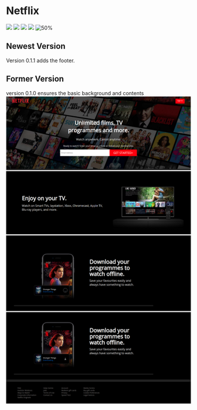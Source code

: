 # Netflix
![](https://img.shields.io/badge/language-css-red.svg)
![](https://img.shields.io/badge/language-html-blue.svg)
![](https://img.shields.io/badge/license-MIT-000000.svg)
![](https://img.shields.io/badge/github-v0.1.1-519dd9.svg)
![50%](https://progress-bar.dev/50)

## Newest Version
Version 0.1.1 adds the footer.



## Former Version
version 0.1.0 ensures the basic background and contents
![Bgd and icon](https://github.com/JIAQING-XIE/Netflix/blob/main/imgs/netflix_clone1.png)
![Bgd and icon](https://github.com/JIAQING-XIE/Netflix/blob/main/imgs/netflix_clone2.png)
![Bgd and icon](https://github.com/JIAQING-XIE/Netflix/blob/main/imgs/netflix_clone3.png)
![Bgd and icon](https://github.com/JIAQING-XIE/Netflix/blob/main/imgs/netflix_clone4.png)

